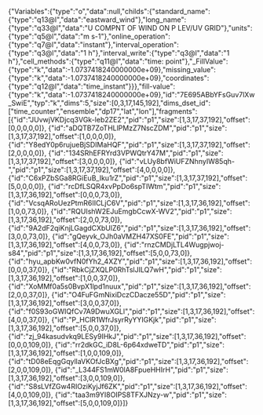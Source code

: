 {"Variables":{"type":"o","data":null,"childs":{"standard_name":{"type":"q13@l","data":"eastward_wind"},"long_name":{"type":"q33@l","data":"U COMPNT OF WIND ON P LEV/UV GRID"},"units":{"type":"q5@l","data":"m s-1"},"online_operation":{"type":"q7@l","data":"instant"},"interval_operation":{"type":"q3@l","data":"1 h"},"interval_write":{"type":"q3@l","data":"1 h"},"cell_methods":{"type":"q11@l","data":"time: point"},"_FillValue":{"type":"k","data":-1.0737418240000000e+09},"missing_value":{"type":"k","data":-1.0737418240000000e+09},"coordinates":{"type":"q12@l","data":"time_instant"}}},"fill-value":{"type":"k","data":-1.0737418240000000e+09},"id":"7E695ABbYFsGuv7lXw_SwiE","typ":"k","dims":5,"size":[0,3,17,145,192],"dims_dset_id":["time_counter","ensemble","dp17","lat","lon"],"fragments":[{"id":"JUvwjVKDjcq3VGk-leb2ZE2","pid":"p1","size":[1,3,17,37,192],"offset":[0,0,0,0,0]},
{"id":"aDQTB7ZoTHLlPMzZ7NscZDM","pid":"p1","size":[1,3,17,37,192],"offset":[1,0,0,0,0]},
{"id":"Y8edY0p6rujueBjSDIMaHQF","pid":"p1","size":[1,3,17,37,192],"offset":[2,0,0,0,0]},
{"id":"134SRhEFRYrd3VPWQtrY47M","pid":"p1","size":[1,3,17,37,192],"offset":[3,0,0,0,0]},
{"id":"vLUy8bfWiUFZNhnyIW85qh-","pid":"p1","size":[1,3,17,37,192],"offset":[4,0,0,0,0]},
{"id":"C6xPZbSGa8RGiEuB_Iku1rZ","pid":"p1","size":[1,3,17,37,192],"offset":[5,0,0,0,0]},
{"id":"rcDfLSQR4xvPpDo6spTIWtm","pid":"p1","size":[1,3,17,36,192],"offset":[0,0,0,73,0]},
{"id":"VcsqARoUezPtmR6IICLjC6V","pid":"p1","size":[1,3,17,36,192],"offset":[1,0,0,73,0]},
{"id":"RQUIshW2EJuEmgbCcwX-WV2","pid":"p1","size":[1,3,17,36,192],"offset":[2,0,0,73,0]},
{"id":"9A2dF2qiKnjLGagdCXbUlZ6","pid":"p1","size":[1,3,17,36,192],"offset":[3,0,0,73,0]},
{"id":"gQeyvk_OJh0aVMZH47XS0FE","pid":"p1","size":[1,3,17,36,192],"offset":[4,0,0,73,0]},
{"id":"rnzCMDjLTL4Wugpjwoj-s84","pid":"p1","size":[1,3,17,36,192],"offset":[5,0,0,73,0]},
{"id":"hyu_apbKw0vfN0fYh2_4XZY","pid":"p1","size":[1,3,17,36,192],"offset":[0,0,0,37,0]},
{"id":"RbkCjZXQLP0RhTslJILQ7wH","pid":"p1","size":[1,3,17,36,192],"offset":[1,0,0,37,0]},
{"id":"XoMMf0a5s0BvpX1lpd1nuux","pid":"p1","size":[1,3,17,36,192],"offset":[2,0,0,37,0]},
{"id":"O4FuFGmNixiDczCDacze55D","pid":"p1","size":[1,3,17,36,192],"offset":[3,0,0,37,0]},
{"id":"f0S93oGWIQfCv7A9DwuXGLl","pid":"p1","size":[1,3,17,36,192],"offset":[4,0,0,37,0]},
{"id":"P_HClR1WfrJsyrRyYYIGKjk","pid":"p1","size":[1,3,17,36,192],"offset":[5,0,0,37,0]},
{"id":"zj_94kasudvkq9LESy9IHkJ","pid":"p1","size":[1,3,17,36,192],"offset":[0,0,0,109,0]},
{"id":"rr2dkGC_iD8L-6p64xdweTD","pid":"p1","size":[1,3,17,36,192],"offset":[1,0,0,109,0]},
{"id":"tD08eEqgGqyllaVKOfJcBXg","pid":"p1","size":[1,3,17,36,192],"offset":[2,0,0,109,0]},
{"id":"_L344FS1mW0lA8FpueHHIrH","pid":"p1","size":[1,3,17,36,192],"offset":[3,0,0,109,0]},
{"id":"S8sLVfZGw4RIOziKyjJf6ZK","pid":"p1","size":[1,3,17,36,192],"offset":[4,0,0,109,0]},
{"id":"taa3m9YI8OIPS8TFXJNzy-w","pid":"p1","size":[1,3,17,36,192],"offset":[5,0,0,109,0]}]}